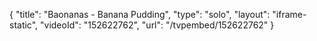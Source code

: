{
    "title": "Baonanas - Banana Pudding",
    "type": "solo",
    "layout": "iframe-static",
    "videoId": "152622762",
    "url": "\/tvpembed\/152622762"
}